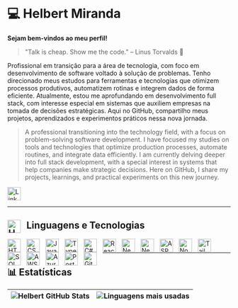 # 💻 Helbert Miranda
**Sejam bem-vindos ao meu perfil!**
> "Talk is cheap. Show me the code." – Linus Torvalds 💬

Profissional em transição para a área de tecnologia, com foco em desenvolvimento de software voltado à solução de problemas. Tenho direcionado meus estudos para ferramentas e tecnologias que otimizem processos produtivos, automatizem rotinas e integrem dados de forma eficiente. Atualmente, estou me aprofundando em desenvolvimento full stack, com interesse especial em sistemas que auxiliem empresas na tomada de decisões estratégicas. Aqui no GitHub, compartilho meus projetos, aprendizados e experimentos práticos nessa nova jornada.

> A professional transitioning into the technology field, with a focus on problem-solving software development. I have focused my studies on tools and technologies that optimize production processes, automate routines, and integrate data efficiently. I am currently delving deeper into full stack development, with a special interest in systems that help companies make strategic decisions. Here on GitHub, I share my projects, learnings, and practical experiments on this new journey.

<a href="https://www.linkedin.com/in/hmbenicio/" target="_blank" style="display: inline-flex; align-items: center; gap: 8px; text-decoration: none;">
  <img src="https://cdn.jsdelivr.net/gh/devicons/devicon@latest/icons/linkedin/linkedin-original.svg" alt="LinkedIn Icon" style="width: 30px; height: 30px;" />
</a>

---
## <img align="left" alt="HTML" title="HTML" width="30px" style="padding-right: 10px;" src="https://cdn.jsdelivr.net/gh/devicons/devicon@latest/icons/vscode/vscode-original.svg" /> Linguagens e Tecnologias
<img align="left" alt="HTML" title="HTML" width="30px" style="padding-right: 10px;" src="https://cdn.jsdelivr.net/gh/devicons/devicon@latest/icons/html5/html5-original.svg" />
<img align="left" alt="CSS" title="CSS" width="30px" style="padding-right: 10px;" src="https://cdn.jsdelivr.net/gh/devicons/devicon@latest/icons/css3/css3-original.svg" />
<img align="left" alt="JavaScript" title="JavaScript" width="30px" style="padding-right: 10px;" src="https://cdn.jsdelivr.net/gh/devicons/devicon@latest/icons/javascript/javascript-original.svg" />
<img align="left" alt="TypeScript" title="TypeScript" width="30px" style="padding-right: 10px;" src="https://cdn.jsdelivr.net/gh/devicons/devicon@latest/icons/typescript/typescript-original.svg" />
<img align="left" alt="C#" title="C#" width="30px" style="padding-right: 10px;" src="https://cdn.jsdelivr.net/gh/devicons/devicon@latest/icons/csharp/csharp-original.svg" />
<img align="left" alt="React" title="React" width="30px" style="padding-right: 10px;" src="https://cdn.jsdelivr.net/gh/devicons/devicon@latest/icons/react/react-original.svg" />
<img align="left" alt="Next.js" title="Next.js" width="30px" style="padding-right: 10px;" src="https://cdn.jsdelivr.net/gh/devicons/devicon@latest/icons/nextjs/nextjs-original.svg" />
<img align="left" alt="NestJS" title="NestJS" width="30px" style="padding-right: 10px;" src="https://cdn.jsdelivr.net/gh/devicons/devicon@latest/icons/nestjs/nestjs-original.svg" />
<img align="left" alt="ASP.NET" title="ASP.NET" width="30px" style="padding-right: 10px;" src="https://cdn.jsdelivr.net/gh/devicons/devicon@latest/icons/dotnetcore/dotnetcore-original.svg" />
<img align="left" alt="Node.js" title="Node.js" width="30px" style="padding-right: 10px;" src="https://cdn.jsdelivr.net/gh/devicons/devicon@latest/icons/nodejs/nodejs-original.svg" />
<img align="left" alt="Tailwind" title="Tailwind" width="30px" style="padding-right: 10px;" src="https://cdn.jsdelivr.net/gh/devicons/devicon@latest/icons/tailwindcss/tailwindcss-original.svg" />
<img align="left" alt="SQL" title="SQL" width="30px" style="padding-right: 10px;" src="https://cdn.jsdelivr.net/gh/devicons/devicon@latest/icons/azuresqldatabase/azuresqldatabase-original.svg" />
<img align="left" alt="AWS" title="AWS" width="30px" style="padding-right: 10px;" src="https://cdn.jsdelivr.net/gh/devicons/devicon@latest/icons/amazonwebservices/amazonwebservices-plain-wordmark.svg" />
<img align="left" alt="Azure" title="Azure" width="30px" style="padding-right: 10px;" src="https://cdn.jsdelivr.net/gh/devicons/devicon@latest/icons/azure/azure-original.svg" />
<img align="left" alt="Postman" title="Postman" width="30px" style="padding-right: 10px;" src="https://cdn.jsdelivr.net/gh/devicons/devicon@latest/icons/postman/postman-original.svg" />
<img align="left" alt="Git" title="Git" width="30px" style="padding-right: 10px;" src="https://cdn.jsdelivr.net/gh/devicons/devicon@latest/icons/git/git-original.svg" />
<br/>

---
## 📊 Estatísticas
| ![Helbert GitHub Stats](https://github-readme-stats.vercel.app/api?username=hmbenicio&show_icons=true&theme=tokyonight&include_all_commits=true&locale=pt-br) | ![Linguagens mais usadas](https://github-readme-stats.vercel.app/api/top-langs/?username=hmbenicio&theme=tokyonight&layout=compact&custom_title=Tecnologias&langs_count=9) |
| --- | --- |
